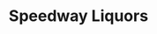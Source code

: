 ---
title: "Speedway Liquors"
url: /indianapolis/speedway-liquors-east-16th-street/
shop: alcohol
---